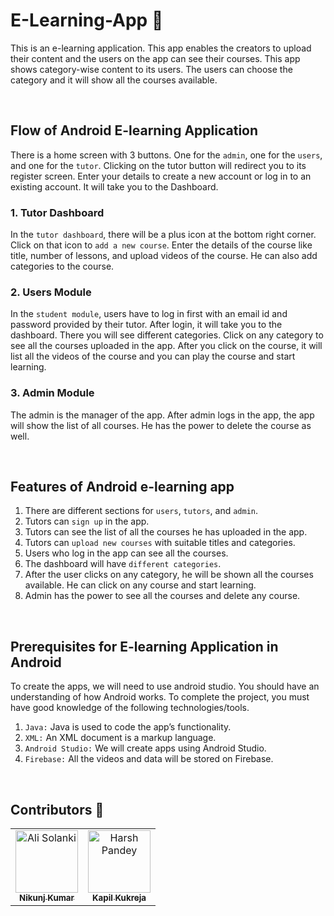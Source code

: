 # **E-Learning-App** 📖

This is an e-learning application. This app enables the creators to upload their content and the users on the app can see their courses. This app shows category-wise content to its users. The users can choose the category and it will show all the courses available.

<br>

## **Flow of Android E-learning Application**

There is a home screen with 3 buttons. One for the `admin`, one for the `users`, and one for the `tutor`. Clicking on the tutor button will redirect you to its register screen. Enter your details to create a new account or log in to an existing account. It will take you to the Dashboard.

### 1. **Tutor Dashboard**
  In the `tutor dashboard`, there will be a plus icon at the bottom right corner. Click on that icon to `add a new course`. Enter the details of the course like title, number of lessons, and upload videos of the course. He can also add categories to the course.

### 2. Users Module
In the `student module`, users have to log in first with an email id and password provided by their tutor. After login, it will take you to the dashboard. There you will see different categories. Click on any category to see all the courses uploaded in the app. After you click on the course, it will list all the videos of the course and you can play the course and start learning.

### 3. Admin Module
The admin is the manager of the app. After admin logs in the app, the app will show the list of all courses. He has the power to delete the course as well.

<br>

## Features of Android e-learning app
1. There are different sections for `users`, `tutors`, and `admin`.
2. Tutors can `sign up` in the app.
3. Tutors can see the list of all the courses he has uploaded in the app.
4. Tutors can `upload new courses` with suitable titles and categories.
5. Users who log in the app can see all the courses.
6. The dashboard will have `different categories`.
7. After the user clicks on any category, he will be shown all the courses available. He can click on any course and start learning.
8. Admin has the power to see all the courses and delete any course.

<br>

## Prerequisites for E-learning Application in Android
To create the apps, we will need to use android studio. You should have an understanding of how Android works. To complete the project, you must have good knowledge of the following technologies/tools.

1. `Java:` Java is used to code the app’s functionality.
2. `XML:` An XML document is a markup language.
3. `Android Studio:` We will create apps using Android Studio.
4. `Firebase:` All the videos and data will be stored on Firebase.

<br>

## Contributors 👻

<table>
    <tbody>
        <tr>
            <td align="center">
                <a href="https://github.com/nikunjk9/">
                    <img src="https://avatars.githubusercontent.com/u/140910919?v=4" width="100px;" alt="Ali Solanki"/>
                    <br />
                    <sub><b>Nikunj Kumar</b></sub>
                </a> 
            </td>
            <td align="center">
                <a href="https://github.com/kxpil09/">
                    <img src="https://avatars.githubusercontent.com/u/99945815?v=4" width="100px;" alt="Harsh Pandey"/>
                    <br />
                    <sub><b>Kapil Kukreja</b></sub>
                </a>
            </td>
         </tr>
    </tbody>
</table>
